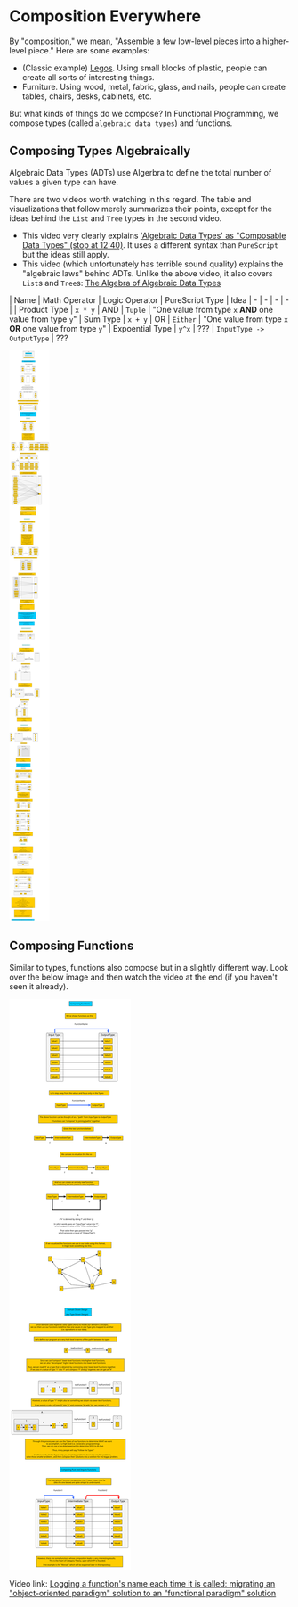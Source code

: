 # Composition Everywhere

By "composition," we mean, "Assemble a few low-level pieces into a higher-level piece." Here are some examples:
- (Classic example) [Legos](https://www.wikiwand.com/en/Lego). Using small blocks of plastic, people can create all sorts of interesting things.
- Furniture. Using wood, metal, fabric, glass, and nails, people can create tables, chairs, desks, cabinets, etc.

But what kinds of things do we compose? In Functional Programming, we compose types (called `algebraic data types`) and functions.

## Composing Types Algebraically

Algebraic Data Types (ADTs) use Algerbra to define the total number of values a given type can have.

There are two videos worth watching in this regard. The table and visualizations that follow merely summarizes their points, except for the ideas behind the `List` and `Tree` types in the second video.
- This video very clearly explains ['Algebraic Data Types' as "Composable Data Types" (stop at 12:40)](https://youtu.be/Up7LcbGZFuo?t=1155). It uses a different syntax than `PureScript` but the ideas still apply.
- This video (which unfortunately has terrible sound quality) explains the "algebraic laws" behind ADTs. Unlike the above video, it also covers `List`s and `Tree`s: [The Algebra of Algebraic Data Types](https://www.youtube.com/watch?v=YScIPA8RbVE)

| Name | Math Operator | Logic Operator | PureScript Type | Idea
| - | - | - | - |
| Product Type | `x * y` | AND | `Tuple` | "One value from type `x` **AND** one value from type `y`"
| Sum Type | `x + y` | OR | `Either` | "One value from type `x` **OR** one value from type `y`"
| Expoential Type | `y^x` | ??? | `InputType -> OutputType` | ???

![Composing Types](./assets/Composing-Types.svg)

## Composing Functions

Similar to types, functions also compose but in a slightly different way. Look over the below image and then watch the video at the end (if you haven't seen it already).

![Composing Functions](./assets/Composing-Functions.svg)

Video link: [Logging a function's name each time it is called: migrating an "object-oriented paradigm" solution to an "functional paradigm" solution](https://www.youtube.com/embed/i9CU4CuHADQ?start=540)
